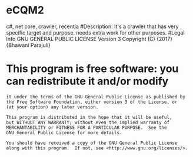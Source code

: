 # eCQM2
c#,  net core, crawler, recentia
#Description:
It's a crawler that has very specific target and purpose. needs extra work for other purposes.
#Legal Info
 GNU GENERAL PUBLIC LICENSE Version 3
 Copyright (C) {2017}  {Bhawani Parajuli}

   # This program is free software: you can redistribute it and/or modify
    it under the terms of the GNU General Public License as published by
    the Free Software Foundation, either version 3 of the License, or
    (at your option) any later version.

    This program is distributed in the hope that it will be useful,
    but WITHOUT ANY WARRANTY; without even the implied warranty of
    MERCHANTABILITY or FITNESS FOR A PARTICULAR PURPOSE.  See the
    GNU General Public License for more details.

    You should have received a copy of the GNU General Public License
    along with this program.  If not, see <http://www.gnu.org/licenses/>.
